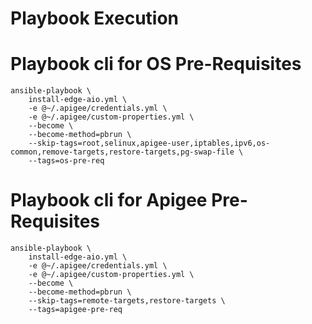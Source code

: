 # Playbook Execution

# Playbook cli for OS Pre-Requisites
    ansible-playbook \
        install-edge-aio.yml \
        -e @~/.apigee/credentials.yml \
        -e @~/.apigee/custom-properties.yml \
        --become \
        --become-method=pbrun \
        --skip-tags=root,selinux,apigee-user,iptables,ipv6,os-common,remove-targets,restore-targets,pg-swap-file \
        --tags=os-pre-req

# Playbook cli for Apigee Pre-Requisites
    ansible-playbook \
        install-edge-aio.yml \
        -e @~/.apigee/credentials.yml \
        -e @~/.apigee/custom-properties.yml \
        --become \
        --become-method=pbrun \
        --skip-tags=remote-targets,restore-targets \
        --tags=apigee-pre-req

